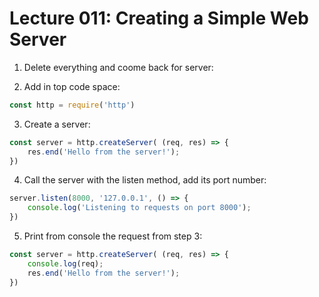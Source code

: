 # Lecture 011: Creating a Simple Web Server

1. Delete everything and coome back for server: 

2. Add in top code space:
```js
const http = require('http')
```
3. Create a server:
```js
const server = http.createServer( (req, res) => {
    res.end('Hello from the server!');
})
```

4. Call the server with the listen method, add its port number:
```js
server.listen(8000, '127.0.0.1', () => {
    console.log('Listening to requests on port 8000');
})
```

5. Print from console the request from step 3:
```js
const server = http.createServer( (req, res) => {
    console.log(req);
    res.end('Hello from the server!');
})
```